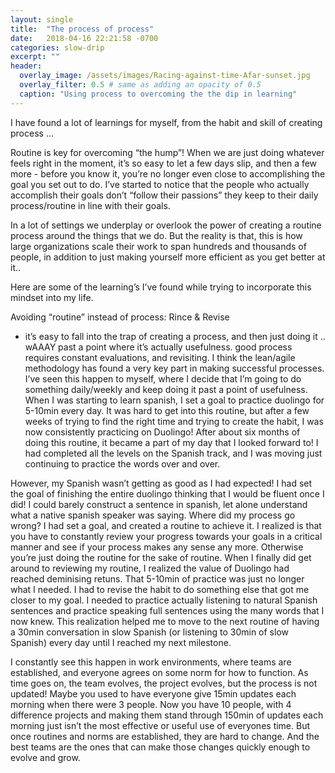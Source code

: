 ```yaml
---
layout: single
title:  "The process of process"
date:   2018-04-16 22:21:58 -0700
categories: slow-drip
excerpt: ""
header:
  overlay_image: /assets/images/Racing-against-time-Afar-sunset.jpg
  overlay_filter: 0.5 # same as adding an opacity of 0.5
  caption: "Using process to overcoming the the dip in learning"
---
```

I have found a lot of learnings for myself, from the habit and skill of creating process …

Routine is key for overcoming “the hump”!
When we are just doing whatever feels right in the moment, it’s so easy to let a few days slip, and then a few more - before you know it, you’re no longer even close to accomplishing the goal you set out to do. I’ve started to notice that the people who actually accomplish their goals don’t “follow their passions” they keep to their daily process/routine in line with their goals.

In a lot of settings we underplay or overlook the power of creating a routine process around the things that we do.
But the reality is that, this is how large organizations scale their work to span hundreds and thousands of people, in addition to just making yourself more efficient as you get better at it..

Here are some of the learning’s I’ve found while trying to incorporate this mindset into my life.

Avoiding “routine” instead of process: Rince & Revise
- it’s easy to fall into the trap of creating a process, and then just doing it .. wAAAY past a point where it’s actually usefulness.
good process requires constant evaluations, and revisiting. I think the lean/agile methodology has found a very key part in making successful processes.
I’ve seen this happen to myself, where I decide that I’m going to do something daily/weekly and keep doing it past a point of usefulness. When I was starting to learn spanish, I set a goal to practice duolingo for 5-10min every day. It was hard to get into this routine, but after a few weeks of trying to find the right time and trying to create the habit, I was now consistently practicing on Duolingo! After about six months of doing this routine, it became a part of my day that I looked forward to! I had completed all the levels on the Spanish track, and I was moving just continuing to practice the words over and over.

However, my Spanish wasn’t getting as good as I had expected! I had set the goal of finishing the entire duolingo thinking that I would be fluent once I did! I could barely construct a sentence in spanish, let alone understand what a native spanish speaker was saying. Where did my process go wrong? I had set a goal, and created a routine to achieve it.
I realized is that you have to constantly review your progress towards your goals in a critical manner and see if your process makes any sense any more. Otherwise you’re just doing the routine for the sake of routine.
When I finally did get around to reviewing my routine, I realized the value of Duolingo had reached deminising retuns. That 5-10min of practice was just no longer what I needed. I had to revise the habit to do something else that got me closer to my goal. I needed to practice actually listening to natural Spanish sentences and practice speaking full sentences using the many words that I now knew. This realization helped me to move to the next routine of having a 30min conversation in slow Spanish (or listening to 30min of slow Spanish) every day until I reached my next milestone.

I constantly see this happen in work environments, where teams are established, and everyone agrees on some norm for how to function. As time goes on, the team evolves, the project evolves, but the process is not updated! Maybe you used to have everyone give 15min updates each morning when there were 3 people. Now you have 10 people, with 4 difference projects and making them stand through 150min of updates each morning just isn’t the most effective or useful use of everyones time. But once routines and norms are established, they are hard to change. And the best teams are the ones that can make those changes quickly enough to evolve and grow.
